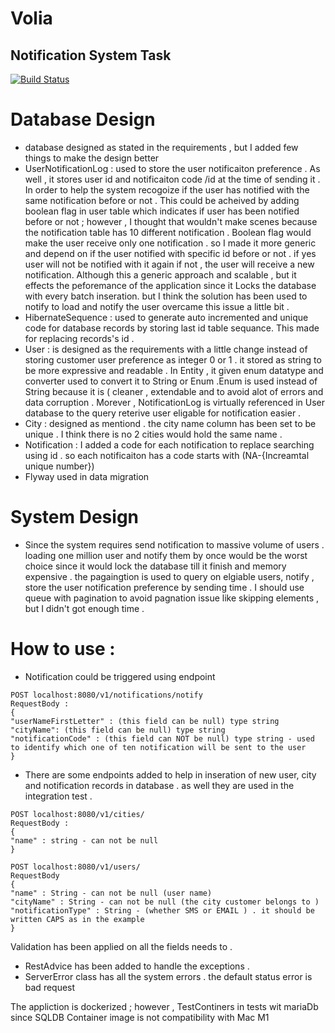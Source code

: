# Volia
## Notification System Task


[![Build Status](https://travis-ci.org/joemccann/dillinger.svg?branch=master)](https://travis-ci.org/joemccann/dillinger)

  # Database Design
  - database designed as stated in the requirements , but I added few things to make the design better 
  - UserNotificationLog : used to store the user notificaiton preference . As well , it stores user id and notificaiton code /id at the time of sending it . In order to  help the system recogoize if the user has notified with the same notification before or not . This could be acheived by adding boolean flag in user table which indicates if user has been notified before or not  ; however , I thought that wouldn't make scenes because the notification table has 10 different notification . Boolean flag would make the user receive only one notification . so I made it more generic and depend on if the user notified with specific id before or not . if yes user will not be notified with it again if not , the user will receive a new notification. Although this a generic approach and scalable , but it   effects the peforemance of the application since it Locks the database with every batch inseration. but I think the solution has been used to notify to load and notify the user overcame this issue a little bit . 
  - HibernateSequence : used to generate auto incremented and unique code for database records by storing last id table sequance. This made for replacing records's id . 
  - User : is designed as the requirements with a little change instead of storing customer user preference as integer 0 or 1 . it stored as string to be more expressive and readable . In Entity , it given enum datatype and converter used to convert it to String or Enum .Enum is used instead of String because it is ( cleaner  , extendable and to avoid alot of errors and data corruption . Morever , NotificationLog is virtually referenced in User database to the query reterive user eligable for notification easier .
  - City : designed as mentiond . the city name column has been set to be unique . I think there is no 2 cities would hold the same name . 
  - Notification : I added a code for each notification to replace searching using id . so each notificaiton has a code starts with (NA-{Increamtal unique number})
  - Flyway used in data migration
 
 
 # System  Design 
 - Since the system requires send notification to  massive volume of users . loading one million user and notify them by once would be the worst choice since it would lock the database till it finish and memory expensive . the pagaingtion is used to query on elgiable users, notify , store the user notification preference by sending time . I should use queue with pagination to avoid pagnation issue like skipping elements , but I didn't got enough time .
 
 #  How to use : 
  - Notification could be triggered using endpoint 
```
POST localhost:8080/v1/notifications/notify
RequestBody :
{
"userNameFirstLetter" : (this field can be null) type string
"cityName": (this field can be null) type string
"notificationCode" : (this field can NOT be null) type string - used to identify which one of ten notification will be sent to the user 
}
```
- There are some endpoints added to help in inseration of new user, city and notification records in database . as well they are used in the integration test .
```
POST localhost:8080/v1/cities/
RequestBody :
{
"name" : string - can not be null
}
```
```
POST localhost:8080/v1/users/
RequestBody
{
"name" : String - can not be null (user name)
"cityName" : String - can not be null (the city customer belongs to )
"notificationType" : String - (whether SMS or EMAIL ) . it should be written CAPS as in the example
}
```

Validation has been applied on all the fields needs to .

- RestAdvice has been added to handle the exceptions . 
- ServerError class has all the system errors . the default status error is bad request 


The appliction is dockerized ; however , TestContiners in tests wit mariaDb since SQLDB Container image is not compatibility with Mac M1 
